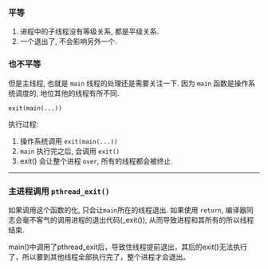 ### 平等
1. 进程中的子线程没有等级关系, 都是平级关系.
2. 一个退出了, 不会影响另外一个.

### 也不平等
但是主线程, 也就是 `main` 线程的处理还是需要关注一下. 因为 `main` 函数是操作系统调度的, 地位其他的线程有所不同.
```
exit(main(...))
```
执行过程:
1. 操作系统调用 `exit(main(...))`
2. `main` 执行完之后, 会调用 `exit()`
3. exit() 会让整个进程 `over`, 所有的线程都会被终止.



----

### 主进程调用 `pthread_exit()`
如果调用这个函数的化, 只会让`main`所在的线程退出. 
如果使用 `return`, 编译器同志会毫不客气的调用进程的退出代码(_exit()), 从而导致进程和其所有的所以线程结束.

main()中调用了pthread_exit后，导致住线程提前退出，其后的exit()无法执行了，所以要到其他线程全部执行完了，整个进程才会退出。

